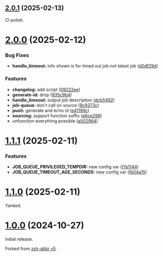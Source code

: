 ## [2.0.1](https://github.com/olets/zsh-job-queue/compare/v2.0.0...v2.0.1) (2025-02-13)

CI polish.

# [2.0.0](https://github.com/olets/zsh-job-queue/compare/v1.1.1...v2.0.0) (2025-02-12)

### Bug Fixes

- **handle_timeout:** info shown is for timed out job not latest job ([d0df29d](https://github.com/olets/zsh-job-queue/commit/d0df29d058754ed00a962424632d5c98cbcf4185))

### Features

- **changelog:** add script ([09222ee](https://github.com/olets/zsh-job-queue/commit/09222ee62ded7624eb3eb8c2f722ad2a6ac7d395))
- **generate-id:** drop ([935c9b4](https://github.com/olets/zsh-job-queue/commit/935c9b4487555e37d0a868b132082014d6b55380))
- **handle_timeout:** output job description ([dcb5492](https://github.com/olets/zsh-job-queue/commit/dcb5492b52c981299604a805f413a934fcc695c0))
- **job-queue:** don't call on source ([9c9373c](https://github.com/olets/zsh-job-queue/commit/9c9373c2d0eb206bcd363ca53b8b055d4e3c7956))
- **push:** generate and echo id ([e41199c](https://github.com/olets/zsh-job-queue/commit/e41199ce0ad133300de6ea6c68286fe4ed82c487))
- **sourcing:** support function suffix ([e6ce298](https://github.com/olets/zsh-job-queue/commit/e6ce298e4fc7cc39828bbd897eba2265100939f7))
- unfunction everything possible ([a502964](https://github.com/olets/zsh-job-queue/commit/a5029645da6cc1084ae1d8f4a40ce0ddcac7e3a7))

# [1.1.1](https://github.com/olets/zsh-job-queue/compare/v1.0.0...v1.1.1) (2025-02-11)

### Features

- **JOB_QUEUE_PRIVILEGED_TEMPDIR:** new config var ([f7e1144](https://github.com/olets/zsh-job-queue/commit/f7e114415b86b7319cfe499b76c8a905800f78b4))
- **JOB_QUEUE_TIMEOUT_AGE_SECONDS:** new config var ([fb04a15](https://github.com/olets/zsh-job-queue/commit/fb04a15feadedb9ce5f6ff218c6e46c401c8caf2))

# [1.1.0](https://github.com/olets/zsh-job-queue/compare/v1.0.0...v1.1.0) (2025-02-11)

Yanked.

# [1.0.0](https://github.com/olets/zsh-abbr/compare/initial...v1.0.0) (2024-10-27)

Initial release.

Forked from [zsh-abbr v5](https://v5.zsh-abbr.olets.dev/).
